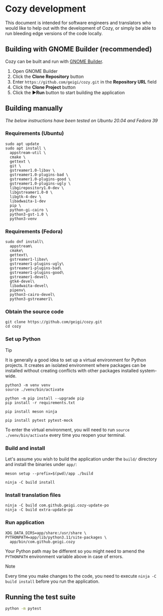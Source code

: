 # Cozy development

This document is intended for software engineers and translators who would like to help out with the development of Cozy, or simply be able to run bleeding edge versions of the code locally.


## Building with GNOME Builder (recommended)

Cozy can be built and run with [GNOME Builder](https://apps.gnome.org/Builder/).

1. Open GNOME Builder
2. Click the **Clone Repository** button
3. Enter `https://github.com/geigi/cozy.git` in the **Repository URL** field
4. Click the **Clone Project** button
5. Click the ▶️**Run** button to start building the application


## Building manually

_The below instructions have been tested on Ubuntu 20.04 and Fedora 39_


### Requirements (Ubuntu)

```console
sudo apt update
sudo apt install \
  appstream-util \
  cmake \
  gettext \
  git \
  gstreamer1.0-libav \
  gstreamer1.0-plugins-bad \
  gstreamer1.0-plugins-good \
  gstreamer1.0-plugins-ugly \
  libgirepository1.0-dev \
  libgstreamer1.0-0 \
  libgtk-4-dev \
  libadwaita-1-dev
  pip \
  python-gi-cairo \
  python3-gst-1.0 \
  python3-venv
```


### Requirements (Fedora)

```console
sudo dnf install\
  appstream\
  cmake\
  gettext\
  gstreamer1-libav\
  gstreamer1-plugins-ugly\
  gstreamer1-plugins-bad\
  gstreamer1-plugins-good\
  gstreamer1-devel\
  gtk4-devel\
  libadwaita-devel\
  pipenv\
  python3-cairo-devel\
  python3-gstreamer1\
```


### Obtain the source code

```console
git clone https://github.com/geigi/cozy.git
cd cozy
```


### Set up Python

> [!TIP]
> It is generally a good idea to set up a virtual environment for Python projects. It creates an isolated environment where packages can be installed without creating conflicts with other packages installed system-wide.

```console
python3 -m venv venv
source ./venv/bin/activate

python -m pip install --upgrade pip
pip install -r requirements.txt

pip install meson ninja

pip install pytest pytest-mock
```

To enter the virtual environment, you will need to run `source ./venv/bin/activate` every time you reopen your terminal.


### Build and install

Let's assume you wish to build the application under the `build/` directory and install the binaries under `app/`:

```console
meson setup --prefix=$(pwd)/app ./build

ninja -C build install
```


### Install translation files

```console
ninja -C build com.github.geigi.cozy-update-po
ninja -C build extra-update-po
```


### Run application

```console
XDG_DATA_DIRS=app/share:/usr/share \
PYTHONPATH=app/lib/python3.11/site-packages \
  app/bin/com.github.geigi.cozy
```

Your Python path may be different so you might need to amend the `PYTHONPATH` environment variable above in case of errors.

> [!NOTE]
> Every time you make changes to the code, you need to execute `ninja -C build install` before you run the application.


## Running the test suite

```bash
python -m pytest
```

